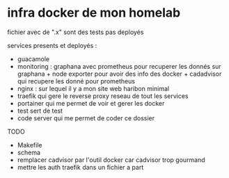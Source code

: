 # infra docker de mon homelab

fichier avec de ".x" sont des tests pas deployés

services presents et deployés : 
- guacamole 
- monitoring : graphana avec prometheus pour recuperer les donnés sur graphana + node exporter pour avoir des info des docker + cadadvisor qui recupere les donné pour prometheus
- nginx : sur lequel il y a mon site web haribon minimal
- traefik qui gere le reverse proxy reseau de tout les services
- portainer qui me permet de voir et gerer les docker 
- test sert de test
- code server qui me permet de coder ce dossier 

TODO
- Makefile
- schema
- remplacer cadvisor par l'outil docker car cadvisor trop gourmand
- mettre les auth traefik dans un fichier a part

